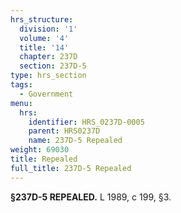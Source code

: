 ```yaml
---
hrs_structure:
  division: '1'
  volume: '4'
  title: '14'
  chapter: 237D
  section: 237D-5
type: hrs_section
tags:
  - Government
menu:
  hrs:
    identifier: HRS_0237D-0005
    parent: HRS0237D
    name: 237D-5 Repealed
weight: 69030
title: Repealed
full_title: 237D-5 Repealed
---
```

**§237D-5 REPEALED.** L 1989, c 199, §3.
